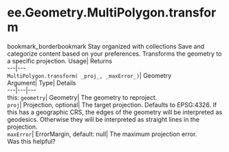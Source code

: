  
#  ee.Geometry.MultiPolygon.transform 
bookmark_borderbookmark Stay organized with collections  Save and categorize content based on your preferences.
Transforms the geometry to a specific projection. 
Usage| Returns  
---|---  
`MultiPolygon.transform( _proj_, _maxError_)`| Geometry  
Argument| Type| Details  
---|---|---  
this: `geometry`| Geometry| The geometry to reproject.  
`proj`| Projection, optional| The target projection. Defaults to EPSG:4326. If this has a geographic CRS, the edges of the geometry will be interpreted as geodesics. Otherwise they will be interpreted as straight lines in the projection.  
`maxError`| ErrorMargin, default: null| The maximum projection error.  
Was this helpful?
